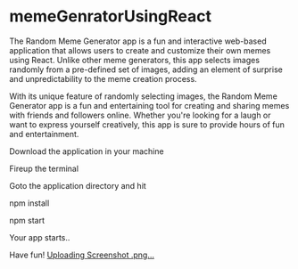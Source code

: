 # memeGenratorUsingReact

The Random Meme Generator app is a fun and interactive web-based application that allows users to create and customize their own memes using React. Unlike other meme generators, this app selects images randomly from a pre-defined set of images, adding an element of surprise and unpredictability to the meme creation process.

With its unique feature of randomly selecting images, the Random Meme Generator app is a fun and entertaining tool for creating and sharing memes with friends and followers online. Whether you're looking for a laugh or want to express yourself creatively, this app is sure to provide hours of fun and entertainment.

Download the application in your machine

Fireup the terminal 

Goto the application directory and hit

npm install

npm start

Your app starts..

Have fun!
[Uploading Screenshot .png…]()

